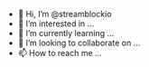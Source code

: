 - 👋 Hi, I’m @streamblockio
- 👀 I’m interested in ...
- 🌱 I’m currently learning ...
- 💞️ I’m looking to collaborate on ...
- 📫 How to reach me ...

<!---
streamblockio/streamblockio is a ✨ special ✨ repository because its `README.md` (this file) appears on your GitHub profile.
You can click the Preview link to take a look at your changes.
--->
